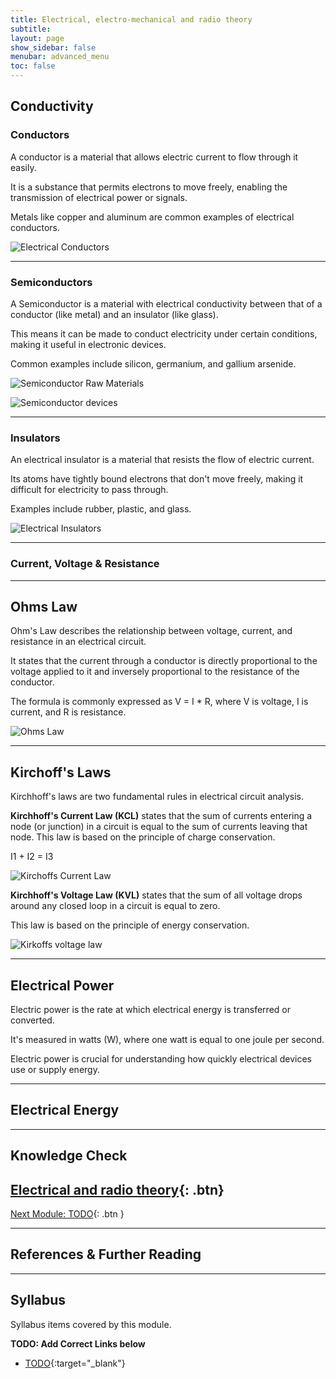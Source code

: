 ```yaml
---
title: Electrical, electro-mechanical and radio theory
subtitle: 
layout: page
show_sidebar: false
menubar: advanced_menu
toc: false
---
```


## Conductivity

### Conductors

A conductor is a material that allows electric current to flow through it easily.

It is a substance that permits electrons to move freely, enabling the transmission of electrical power or signals. 

Metals like copper and aluminum are common examples of electrical conductors.

![Electrical Conductors](../../assets/conductors-electrical.png)

---

### Semiconductors

A Semiconductor is a material with electrical conductivity between that of a conductor (like metal) and an insulator (like glass).

This means it can be made to conduct electricity under certain conditions, making it useful in electronic devices.

Common examples include silicon, germanium, and gallium arsenide.

![Semiconductor Raw Materials](../../assets/semiconductor_raw_materials.png)

![Semiconductor devices](../../assets/semiconductor_devices.png)

---

### Insulators

An electrical insulator is a material that resists the flow of electric current. 

Its atoms have tightly bound electrons that don't move freely, making it difficult for electricity to pass through.

Examples include rubber, plastic, and glass.

![Electrical Insulators](../../assets/electrical-insulators.png)

---

### Current, Voltage & Resistance

---

## Ohms Law

Ohm's Law describes the relationship between voltage, current, and resistance in an electrical circuit.

It states that the current through a conductor is directly proportional to the voltage applied to it and inversely proportional to the resistance of the conductor.

The formula is commonly expressed as V = I * R, where V is voltage, I is current, and R is resistance.

![Ohms Law](../../assets/ohms_law.png)

---

## Kirchoff's Laws

Kirchhoff's laws are two fundamental rules in electrical circuit analysis.

**Kirchhoff's Current Law (KCL)** states that the sum of currents entering a node (or junction) in a circuit is equal to the sum of currents leaving that node. This law is based on the principle of charge conservation.

I1 + I2 = I3

![Kirchoffs Current Law](../../assets/Kirkoffs_current_law.png)

**Kirchhoff's Voltage Law (KVL)** states that the sum of all voltage drops around any closed loop in a circuit is equal to zero.

This law is based on the principle of energy conservation.

![Kirkoffs voltage law](../../assets/Kirkoffs_voltage_law.png)

---

## Electrical Power

Electric power is the rate at which electrical energy is transferred or converted.

It's measured in watts (W), where one watt is equal to one joule per second.

Electric power is crucial for understanding how quickly electrical devices use or supply energy.

---

## Electrical Energy

---

## Knowledge Check

[Electrical and radio theory](../quiz/electrical_quiz/){: .btn}
---

[Next Module: TODO](./todo){: .btn }

---

## References & Further Reading

---

## Syllabus

Syllabus items covered by this module.

**TODO: Add Correct Links below**  

- [TODO](../todo/){:target="_blank"}
